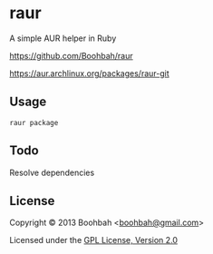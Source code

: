 # raur

A simple AUR helper in Ruby

https://github.com/Boohbah/raur

https://aur.archlinux.org/packages/raur-git

## Usage

    raur package

## Todo

Resolve dependencies

## License

Copyright &copy; 2013 Boohbah <<boohbah@gmail.com>>

Licensed under the [GPL License, Version 2.0][GPL]  

[GPL]: http://www.gnu.org/licenses/gpl-2.0.html
